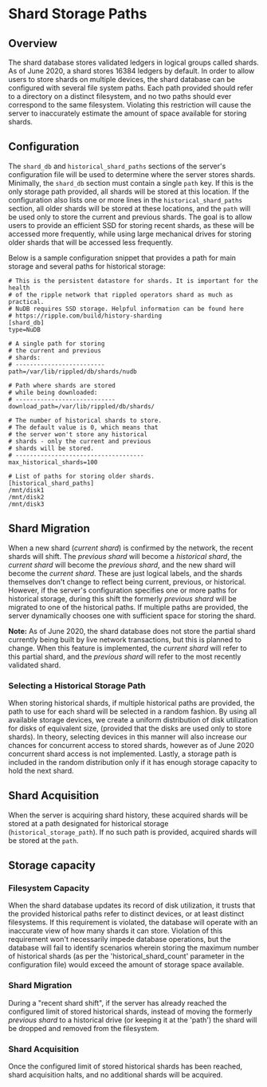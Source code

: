# Shard Storage Paths

## Overview

The shard database stores validated ledgers in logical groups called shards. As
of June 2020, a shard stores 16384 ledgers by default. In order to allow users
to store shards on multiple devices, the shard database can be configured with
several file system paths. Each path provided should refer to a directory on a
distinct filesystem, and no two paths should ever correspond to the same
filesystem. Violating this restriction will cause the server to inaccurately
estimate the amount of space available for storing shards.

## Configuration

The `shard_db` and `historical_shard_paths` sections of the server's
configuration file will be used to determine where the server stores shards.
Minimally, the `shard_db` section must contain a single `path` key.
If this is the only storage path provided, all shards will be stored at this
location. If the configuration also lists one or more lines in the
`historical_shard_paths` section, all older shards will be stored at these
locations, and the `path` will be used only to store the current
and previous shards. The goal is to allow users to provide an efficient SSD for
storing recent shards, as these will be accessed more frequently, while using
large mechanical drives for storing older shards that will be accessed less
frequently.

Below is a sample configuration snippet that provides a path for main storage
and several paths for historical storage:

```dosini
# This is the persistent datastore for shards. It is important for the health
# of the ripple network that rippled operators shard as much as practical.
# NuDB requires SSD storage. Helpful information can be found here
# https://ripple.com/build/history-sharding
[shard_db]
type=NuDB

# A single path for storing
# the current and previous
# shards:
# -------------------------
path=/var/lib/rippled/db/shards/nudb

# Path where shards are stored
# while being downloaded:
# ----------------------------
download_path=/var/lib/rippled/db/shards/

# The number of historical shards to store.
# The default value is 0, which means that
# the server won't store any historical
# shards - only the current and previous
# shards will be stored.
# ------------------------------------
max_historical_shards=100

# List of paths for storing older shards.
[historical_shard_paths]
/mnt/disk1
/mnt/disk2
/mnt/disk3

```
## Shard Migration

When a new shard (*current shard*) is confirmed by the network, the recent
shards will shift. The *previous shard* will become a *historical shard*, the
*current shard* will become the *previous shard*, and the new shard will become
the *current shard*. These are just logical labels, and the shards themselves
don't change to reflect being current, previous, or historical. However, if the
server's configuration specifies one or more paths for historical storage,
during this shift the formerly *previous shard* will be migrated to one of the
historical paths. If multiple paths are provided, the server dynamically
chooses one with sufficient space for storing the shard.

**Note:** As of June 2020, the shard database does not store the partial shard
currently being built by live network transactions, but this is planned to
change. When this feature is implemented, the *current shard* will refer to this
partial shard, and the *previous shard* will refer to the most recently
validated shard.

### Selecting a Historical Storage Path

When storing historical shards, if multiple historical paths are provided, the
path to use for each shard will be selected in a random fashion. By using all
available storage devices, we create a uniform distribution of disk utilization
for disks of equivalent size, (provided that the disks are used only to store
shards). In theory, selecting devices in this manner will also increase our
chances for concurrent access to stored shards, however as of June 2020
concurrent shard access is not implemented. Lastly, a storage path is included
in the random distribution only if it has enough storage capacity to hold the
next shard.

## Shard Acquisition

When the server is acquiring shard history, these acquired shards will be stored
at a path designated for historical storage (`historical_storage_path`). If no
such path is provided, acquired shards will be stored at the
`path`.

## Storage capacity

### Filesystem Capacity

When the shard database updates its record of disk utilization, it trusts that
the provided historical paths refer to distinct devices, or at least distinct
filesystems. If this requirement is violated, the database will operate with an
inaccurate view of how many shards it can store. Violation of this requirement
won't necessarily impede database operations, but the database will fail to
identify scenarios wherein storing the maximum number of historical shards (as
per the 'historical_shard_count' parameter in the configuration file) would
exceed the amount of storage space available.

### Shard Migration

During a "recent shard shift", if the server has already reached the configured
limit of stored historical shards, instead of moving the formerly *previous
shard* to a historical drive (or keeping it at the 'path') the
shard will be dropped and removed from the filesystem.

### Shard Acquisition

Once the configured limit of stored historical shards has been reached, shard
acquisition halts, and no additional shards will be acquired.
